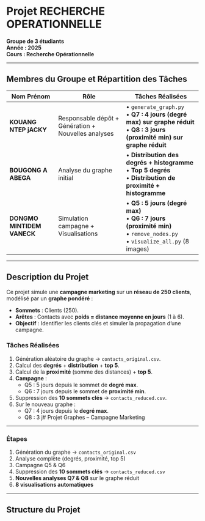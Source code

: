 # Projet RECHERCHE OPERATIONNELLE 

**Groupe de 3 étudiants**  
**Année : 2025**  
**Cours : Recherche Opérationnelle**

---

## Membres du Groupe et Répartition des Tâches

| Nom Prénom                 | Rôle | Tâches Réalisées |
|----------------------------|------|------------------|
| **KOUANG NTEP jACKY**      | Responsable dépôt + Génération + Nouvelles analyses | • `generate_graph.py` <br> • **Q7 : 4 jours (degré max) sur graphe réduit** <br> • **Q8 : 3 jours (proximité min) sur graphe réduit** |
| **BOUGONG A ABEGA**        | Analyse du graphe initial | • **Distribution des degrés + histogramme** <br> • **Top 5 degrés** <br> • **Distribution de proximité + histogramme** |
| **DONGMO MINTIDEM VANECK** | Simulation campagne + Visualisations | • **Q5 : 5 jours (degré max)** <br> • **Q6 : 7 jours (proximité min)** <br> • `remove_nodes.py` <br> • `visualize_all.py` (8 images) |


---

## Description du Projet

Ce projet simule une **campagne marketing** sur un **réseau de 250 clients**, modélisé par un **graphe pondéré** :
- **Sommets** : Clients (250).
- **Arêtes** : Contacts avec **poids = distance moyenne en jours** (1 à 6).
- **Objectif** : Identifier les clients clés et simuler la propagation d’une campagne.

### Tâches Réalisées
1. Génération aléatoire du graphe → `contacts_original.csv`.
2. Calcul des **degrés** + **distribution** + **top 5**.
3. Calcul de la **proximité** (somme des distances) + **top 5**.
4. **Campagne** : 
   - Q5 : 5 jours depuis le sommet de **degré max**.
   - Q6 : 7 jours depuis le sommet de **proximité min**.
5. Suppression des **10 sommets clés** → `contacts_reduced.csv`.
6. Sur le nouveau graphe :
   - Q7 : 4 jours depuis le **degré max**.
   - Q8 : 3 j# Projet Graphes – Campagne Marketing

--- 

### Étapes
1. Génération du graphe → `contacts_original.csv`
2. Analyse complète (degrés, proximité, top 5)
3. Campagne Q5 & Q6
4. Suppression des **10 sommets clés** → `contacts_reduced.csv`
5. **Nouvelles analyses Q7 & Q8** sur le graphe réduit
6. **8 visualisations automatiques**

---



## Structure du Projet
